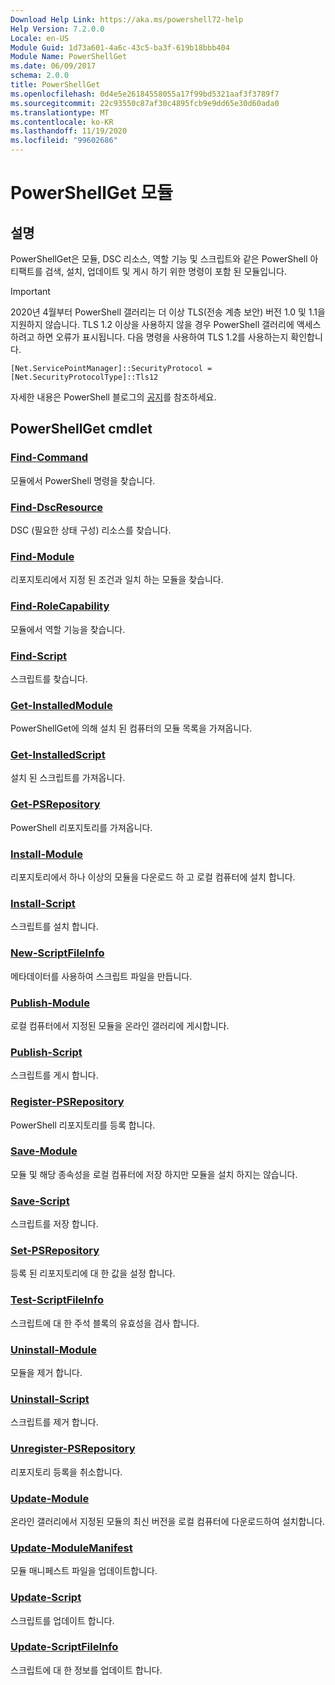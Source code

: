 ```yaml
---
Download Help Link: https://aka.ms/powershell72-help
Help Version: 7.2.0.0
Locale: en-US
Module Guid: 1d73a601-4a6c-43c5-ba3f-619b18bbb404
Module Name: PowerShellGet
ms.date: 06/09/2017
schema: 2.0.0
title: PowerShellGet
ms.openlocfilehash: 0d4e5e26184558055a17f99bd5321aaf3f3789f7
ms.sourcegitcommit: 22c93550c87af30c4895fcb9e9dd65e30d60ada0
ms.translationtype: MT
ms.contentlocale: ko-KR
ms.lasthandoff: 11/19/2020
ms.locfileid: "99602686"
---
```

# PowerShellGet 모듈

## 설명

PowerShellGet은 모듈, DSC 리소스, 역할 기능 및 스크립트와 같은 PowerShell 아티팩트를 검색, 설치, 업데이트 및 게시 하기 위한 명령이 포함 된 모듈입니다.

> [!IMPORTANT]
> 2020년 4월부터 PowerShell 갤러리는 더 이상 TLS(전송 계층 보안) 버전 1.0 및 1.1을 지원하지 않습니다. TLS 1.2 이상을 사용하지 않을 경우 PowerShell 갤러리에 액세스하려고 하면 오류가 표시됩니다. 다음 명령을 사용하여 TLS 1.2를 사용하는지 확인합니다.
>
> `[Net.ServicePointManager]::SecurityProtocol = [Net.SecurityProtocolType]::Tls12`
>
> 자세한 내용은 PowerShell 블로그의 [공지](https://devblogs.microsoft.com/powershell/powershell-gallery-tls-support/)를 참조하세요.

## PowerShellGet cmdlet

### [Find-Command](Find-Command.md)
모듈에서 PowerShell 명령을 찾습니다.

### [Find-DscResource](Find-DscResource.md)
DSC (필요한 상태 구성) 리소스를 찾습니다.

### [Find-Module](Find-Module.md)
리포지토리에서 지정 된 조건과 일치 하는 모듈을 찾습니다.

### [Find-RoleCapability](Find-RoleCapability.md)
모듈에서 역할 기능을 찾습니다.

### [Find-Script](Find-Script.md)
스크립트를 찾습니다.

### [Get-InstalledModule](Get-InstalledModule.md)
PowerShellGet에 의해 설치 된 컴퓨터의 모듈 목록을 가져옵니다.

### [Get-InstalledScript](Get-InstalledScript.md)
설치 된 스크립트를 가져옵니다.

### [Get-PSRepository](Get-PSRepository.md)
PowerShell 리포지토리를 가져옵니다.

### [Install-Module](Install-Module.md)
리포지토리에서 하나 이상의 모듈을 다운로드 하 고 로컬 컴퓨터에 설치 합니다.

### [Install-Script](Install-Script.md)
스크립트를 설치 합니다.

### [New-ScriptFileInfo](New-ScriptFileInfo.md)
메타데이터를 사용하여 스크립트 파일을 만듭니다.

### [Publish-Module](Publish-Module.md)
로컬 컴퓨터에서 지정된 모듈을 온라인 갤러리에 게시합니다.

### [Publish-Script](Publish-Script.md)
스크립트를 게시 합니다.

### [Register-PSRepository](Register-PSRepository.md)
PowerShell 리포지토리를 등록 합니다.

### [Save-Module](Save-Module.md)
모듈 및 해당 종속성을 로컬 컴퓨터에 저장 하지만 모듈을 설치 하지는 않습니다.

### [Save-Script](Save-Script.md)
스크립트를 저장 합니다.

### [Set-PSRepository](Set-PSRepository.md)
등록 된 리포지토리에 대 한 값을 설정 합니다.

### [Test-ScriptFileInfo](Test-ScriptFileInfo.md)
스크립트에 대 한 주석 블록의 유효성을 검사 합니다.

### [Uninstall-Module](Uninstall-Module.md)
모듈을 제거 합니다.

### [Uninstall-Script](Uninstall-Script.md)
스크립트를 제거 합니다.

### [Unregister-PSRepository](Unregister-PSRepository.md)
리포지토리 등록을 취소합니다.

### [Update-Module](Update-Module.md)
온라인 갤러리에서 지정된 모듈의 최신 버전을 로컬 컴퓨터에 다운로드하여 설치합니다.

### [Update-ModuleManifest](Update-ModuleManifest.md)
모듈 매니페스트 파일을 업데이트합니다.

### [Update-Script](Update-Script.md)
스크립트를 업데이트 합니다.

### [Update-ScriptFileInfo](Update-ScriptFileInfo.md)
스크립트에 대 한 정보를 업데이트 합니다.
